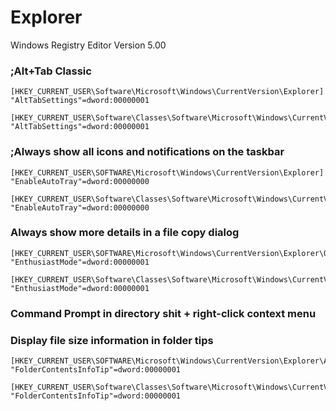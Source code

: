# Explorer

Windows Registry Editor Version 5.00  

### ;Alt+Tab Classic
```
[HKEY_CURRENT_USER\Software\Microsoft\Windows\CurrentVersion\Explorer]
"AltTabSettings"=dword:00000001

[HKEY_CURRENT_USER\Software\Classes\Software\Microsoft\Windows\CurrentVersion\Explorer]
"AltTabSettings"=dword:00000001
```
### ;Always show all icons and notifications on the taskbar
```
[HKEY_CURRENT_USER\SOFTWARE\Microsoft\Windows\CurrentVersion\Explorer]
"EnableAutoTray"=dword:00000000

[HKEY_CURRENT_USER\Software\Classes\Software\Microsoft\Windows\CurrentVersion\Explorer]
"EnableAutoTray"=dword:00000000
```
### Always show more details in a file copy dialog
```
[HKEY_CURRENT_USER\SOFTWARE\Microsoft\Windows\CurrentVersion\Explorer\OperationStatusManager]
"EnthusiastMode"=dword:00000001

[HKEY_CURRENT_USER\Software\Classes\Software\Microsoft\Windows\CurrentVersion\Explorer\OperationStatusManager]
"EnthusiastMode"=dword:00000001
```
### Command Prompt in directory shit + right-click context menu

### Display file size information in folder tips
```
[HKEY_CURRENT_USER\SOFTWARE\Microsoft\Windows\CurrentVersion\Explorer\Advanced]
"FolderContentsInfoTip"=dword:00000001

[HKEY_CURRENT_USER\Software\Classes\Software\Microsoft\Windows\CurrentVersion\Explorer\Advanced]
"FolderContentsInfoTip"=dword:00000001
```
### 

